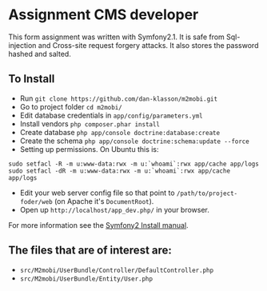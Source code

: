 # Assignment CMS developer

This form assignment was written with Symfony2.1. It is safe from Sql-injection and Cross-site request forgery attacks. It also stores the password hashed and salted.

## To Install

* Run `git clone https://github.com/dan-klasson/m2mobi.git`
* Go to project folder `cd m2mobi/`
* Edit database credentials in `app/config/parameters.yml`
* Install vendors `php composer.phar install`
* Create database `php app/console doctrine:database:create`
* Create the schema `php app/console doctrine:schema:update --force`  
* Setting up permissions. On Ubuntu this is:


```
sudo setfacl -R -m u:www-data:rwx -m u:`whoami`:rwx app/cache app/logs
sudo setfacl -dR -m u:www-data:rwx -m u:`whoami`:rwx app/cache app/logs
```

* Edit your web server config file so that point to `/path/to/project-foder/web` (on Apache it's `DocumentRoot`).
* Open up `http://localhost/app_dev.php/` in your browser.

For more information see the [Symfony2 Install manual](http://symfony.com/doc/current/book/installation.html).

## The files that are of interest are:
* `src/M2mobi/UserBundle/Controller/DefaultController.php`
* `src/M2mobi/UserBundle/Entity/User.php`
